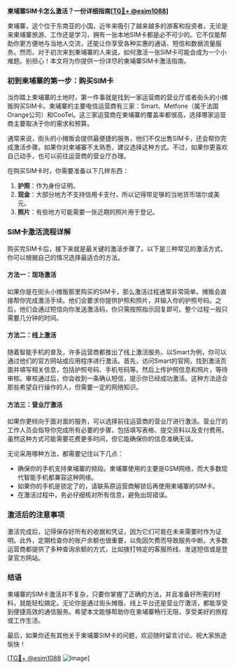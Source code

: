 **柬埔寨SIM卡怎么激活？一份详细指南[[TG💪+ @esim1088](https://t.me/s/esim1088)]**

柬埔寨，这个位于东南亚的小国，近年来吸引了越来越多的游客和投资者。无论是来柬埔寨旅游、工作还是学习，拥有一张本地SIM卡都是必不可少的。它不仅能帮助你更方便地与当地人交流，还能让你享受各种实惠的通话、短信和数据流量服务。然而，对于初次来到柬埔寨的人来说，如何激活一张SIM卡可能会成为一个小难题。别担心！本文将为你提供一份详尽的柬埔寨SIM卡激活指南。

### 初到柬埔寨的第一步：购买SIM卡

当你踏上柬埔寨的土地时，第一件事就是找到一家运营商的营业厅或者街头的小摊贩购买SIM卡。柬埔寨的主要电信运营商有三家：Smart、Metfone（属于法国Orange公司）和CooTel。这三家运营商在柬埔寨的覆盖率都很高，选择哪家运营商主要取决于你的需求和预算。

通常来说，街头的小摊贩会提供最便捷的服务，他们不仅出售SIM卡，还会帮你完成激活步骤。如果你对柬埔寨不太熟悉，建议选择这种方式。不过，如果你更喜欢自己动手，也可以前往运营商的营业厅办理。

在购买SIM卡时，你需要准备以下几样东西：

1. **护照**：作为身份证明。
2. **现金**：大部分地方不支持信用卡支付，所以记得带足够的当地货币瑞尔或美元。
3. **照片**：有些地方可能需要一张近期的照片用于登记。

### SIM卡激活流程详解

购买完SIM卡后，接下来就是最关键的激活步骤了。以下是三种常见的激活方式，你可以根据自己的情况选择最适合的方法。

#### 方法一：现场激活

如果你是在街头小摊贩那里购买的SIM卡，那么激活过程通常非常简单。摊贩会直接帮你完成激活手续。他们会要求你提供护照和照片，并输入你的护照号码。之后，他们会通过短信向你发送激活码，你只需按照指示回复即可。整个过程一般只需要几分钟的时间。

#### 方法二：线上激活

随着智能手机的普及，许多运营商都推出了线上激活服务。以Smart为例，你可以通过他们的官方网站或应用程序进行激活。首先，访问Smart的官网，找到激活页面并填写相关信息，包括护照号码、手机号码等。然后上传护照信息和照片，等待审核。审核通过后，你会收到一条确认短信，提示你已经成功激活。这种方法适合那些希望自行操作的人，但需要一定的网络知识。

#### 方法三：营业厅激活

如果你更倾向于面对面的服务，可以选择前往运营商的营业厅进行激活。营业厅的工作人员会指导你完成所有必要的步骤，包括填写表格、提交资料以及支付费用。虽然这种方式可能需要花费更多时间，但它能确保你的信息准确无误。

无论采用哪种方法，都需要记住以下几点：

- 确保你的手机支持柬埔寨的频段。柬埔寨使用的主要是GSM网络，而大多数现代智能手机都兼容这种网络。
- 如果你的手机是锁定了的，请联系原运营商解锁后再使用柬埔寨的SIM卡。
- 在激活过程中，务必仔细核对所有信息，避免出现错误。

### 激活后的注意事项

激活完成后，记得保存好所有的收据和凭证，因为它们可能在未来需要时作为证明。此外，定期检查你的账户余额也很重要，以免因欠费而导致服务中断。大多数运营商都提供了多种查询余额的方式，比如拨打特定的客服热线、发送短信或是登录官方网站。

### 结语

柬埔寨的SIM卡激活并不复杂，只要你掌握了正确的方法，并且准备好所需的材料，就能轻松搞定。无论你是通过街头摊贩、线上平台还是营业厅激活，都能享受到便捷高效的通信服务。希望本文能够帮助你在柬埔寨畅行无阻，享受美好的旅程或工作生活。

最后，如果你还有其他关于柬埔寨SIM卡的问题，欢迎随时留言讨论。祝大家旅途愉快！

[[TG💪+ @esim1088](https://t.me/s/esim1088) ![Image](https://i.postimg.cc/4NQfJmqS/Snipaste-2025-05-13-00-14-12.png)]